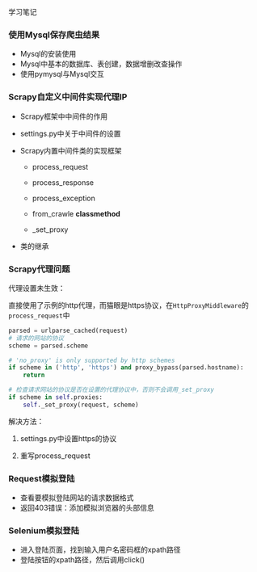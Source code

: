 学习笔记
### 使用Mysql保存爬虫结果
- Mysql的安装使用
- Mysql中基本的数据库、表创建，数据增删改查操作
- 使用pymysql与Mysql交互

### Scrapy自定义中间件实现代理IP
- Scrapy框架中中间件的作用
- settings.py中关于中间件的设置
- Scrapy内置中间件类的实现框架
    - process_request
    
    - process_response
    
    - process_exception
    
    - from_crawle  **classmethod**
    
    - _set_proxy
    
- 类的继承

### Scrapy代理问题

代理设置未生效：

直接使用了示例的http代理，而猫眼是https协议，在`HttpProxyMiddleware`的`process_request`中
```python
parsed = urlparse_cached(request)
# 请求的网站的协议
scheme = parsed.scheme

# 'no_proxy' is only supported by http schemes
if scheme in ('http', 'https') and proxy_bypass(parsed.hostname):
    return

# 检查请求网站的协议是否在设置的代理协议中，否则不会调用_set_proxy
if scheme in self.proxies:
    self._set_proxy(request, scheme)
```
解决方法：

1. settings.py中设置https的协议

2. 重写process_request

### Request模拟登陆

- 查看要模拟登陆网站的请求数据格式
- 返回403错误：添加模拟浏览器的头部信息
### Selenium模拟登陆

- 进入登陆页面，找到输入用户名密码框的xpath路径
- 登陆按钮的xpath路径，然后调用click()

